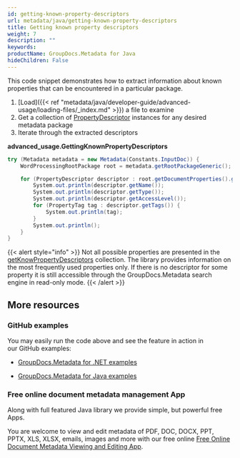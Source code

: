 ```yaml
---
id: getting-known-property-descriptors
url: metadata/java/getting-known-property-descriptors
title: Getting known property descriptors
weight: 7
description: ""
keywords: 
productName: GroupDocs.Metadata for Java
hideChildren: False
---
```

This code snippet demonstrates how to extract information about known properties that can be encountered in a particular package.

1.  [Load]({{< ref "metadata/java/developer-guide/advanced-usage/loading-files/_index.md" >}}) a file to examine
2.  Get a collection of [PropertyDescriptor](https://apireference.groupdocs.com/metadata/java/com.groupdocs.metadata.core/PropertyDescriptor) instances for any desired metadata package
3.  Iterate through the extracted descriptors

**advanced\_usage.GettingKnownPropertyDescriptors**

```csharp
try (Metadata metadata = new Metadata(Constants.InputDoc)) {
	WordProcessingRootPackage root = metadata.getRootPackageGeneric();

	for (PropertyDescriptor descriptor : root.getDocumentProperties().getKnowPropertyDescriptors()) {
		System.out.println(descriptor.getName());
		System.out.println(descriptor.getType());
		System.out.println(descriptor.getAccessLevel());
		for (PropertyTag tag : descriptor.getTags()) {
			System.out.println(tag);
		}
		System.out.println();
	}
}
```

{{< alert style="info" >}}
Not all possible properties are presented in the [getKnowPropertyDescriptors](https://apireference.groupdocs.com/metadata/java/com.groupdocs.metadata.core/MetadataPackage#getKnowPropertyDescriptors()) collection. The library provides information on the most frequently used properties only. If there is no descriptor for some property it is still accessible through the GroupDocs.Metadata search engine in read-only mode.
{{< /alert >}}

## More resources

### GitHub examples

You may easily run the code above and see the feature in action in our GitHub examples:

*   [GroupDocs.Metadata for .NET examples](https://github.com/groupdocs-metadata/GroupDocs.Metadata-for-.NET)
    
*   [GroupDocs.Metadata for Java examples](https://github.com/groupdocs-metadata/GroupDocs.Metadata-for-Java)
    

### Free online document metadata management App

Along with full featured Java library we provide simple, but powerful free Apps.

You are welcome to view and edit metadata of PDF, DOC, DOCX, PPT, PPTX, XLS, XLSX, emails, images and more with our free online [Free Online Document Metadata Viewing and Editing App](https://products.groupdocs.app/metadata).
